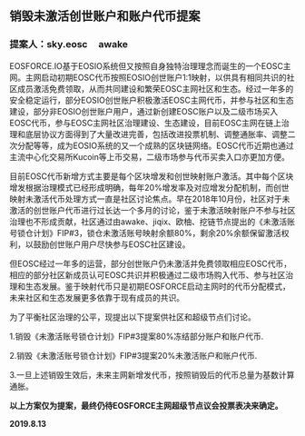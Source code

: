 ## 销毁未激活创世账户和账户代币提案

### 提案人：sky.eosc  &nbsp; &nbsp; awake

EOSFORCE.IO基于EOSIO系统但又按照自身独特治理理念而诞生的一个EOSC主网。主网启动初期EOSC代币按照EOSIO创世账户1:1映射，以供具有相同共识的社区成员激活免费领取，从而共同建设和繁荣EOSC主网社区和生态。经过一年多的安全稳定运行，部分EOSIO创世账户积极激活EOSC主网代币，并参与社区和生态建设，部分非EOSIO创世账户用户，通过新创建EOSC账户以及二级市场买入EOSC代币，参与EOSC主网社区治理建设、生态建设，目前EOSC主网在链上治理和底层协议方面得到了大量改进完善，包括改进投票机制、调整通胀率、调整二次分配等等，成为EOSIO系统的又一个成熟的区块链网络。EOSC代币近期也通过主流中心化交易所Kucoin等上币交易，二级市场参与代币买卖入口亦更加方便。

目前EOSC代币新增方式主要是每个区块增发和创世映射账户激活。其中每个区块增发根据治理模式已经形成明确，每年20%增发率及对应增发分配机制，而创世映射未激活代币处理方式一直是社区讨论焦点。早在2018年10月份，社区对于未激活的创世账户代币进行过长达一个多月的讨论，鉴于未激活映射账户不参与社区治理也不形成贡献，社区通过由awake、jiqix、欧柚、挖链节点提出的《未激活账号锁仓计划》FIP#3，锁仓未激活账号映射余额80%，剩余20%余额保留激活权利，以鼓励创世账户用户尽快参与EOSC社区建设。

但EOSC经过一年多的运营，部分创世账户仍未激活并免费领取相应EOSC代币，相应的部分社区新成员认可EOSC共识并积极通过二级市场购入代币、参与社区治理和生态发展。鉴于映射代币只是初期EOSFORCE启动主网时的代币分配模式，未来社区和生态发展更多依靠于现有成员的共识。

为了平衡社区治理的公平，现提出以下提案供社区和超级节点们讨论。

1.销毁《未激活账号锁仓计划》FIP#3提案80%冻结部分账户和账户代币.

2.销毁《未激活账号锁仓计划》FIP#3提案20%未激活账户和账户代币.

3.一旦上述销毁生效后，未来主网新增发代币，按照销毁后的代币总量为基数计算通胀。

**以上方案仅为提案，最终仍待EOSFORCE主网超级节点议会投票表决来确定。**

**2019.8.13**
